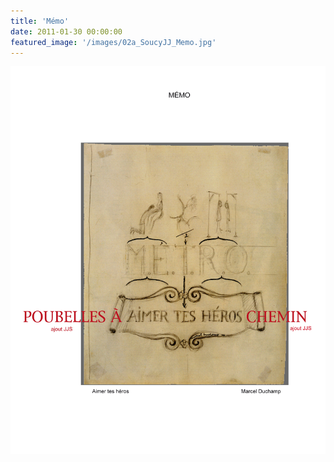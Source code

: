 ```yaml
---
title: 'Mémo'
date: 2011-01-30 00:00:00
featured_image: '/images/02a_SoucyJJ_Memo.jpg'
---
```


![](/images/02a_SoucyJJ_Memo.jpg)
